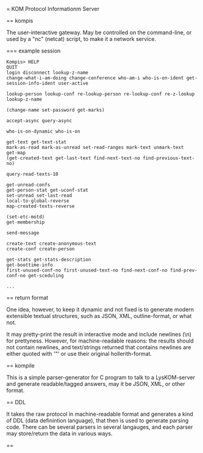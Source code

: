 = KOM Protocol Informationm Server

== kompis

The user-interactive gateway. May be controlled on the command-line, or used by a "nc" (netcat) script, to make it a network service.

=== example session

    Kompis> HELP
    QUIT
    login disconnect lookup-z-name
    change-what-i-am-doing change-conference who-am-i who-is-on-ident get-session-info-ident user-active

    lookup-person lookup-conf re-lookup-person re-lookup-conf re-z-lookup lookup-z-name
    
    (change-name set-password get-marks)

    accept-async query-async
    
    who-is-on-dynamic who-is-on 
    
    get-text get-text-stat
    mark-as-read mark-as-unread set-read-ranges mark-text unmark-text
    get-map
    (get-created-text get-last-text find-next-text-no find-previous-text-no)
    
    query-read-texts-10
    
    get-unread-confs
    get-person-stat get-uconf-stat
    set-unread set-last-read
    local-to-global-reverse
    map-created-texts-reverse
    
    (set-etc-motd)
    get-membership
    
    send-message

    create-text create-anonymous-text
    create-conf create-person

    get-stats get-stats-description
    get-boottime-info
    first-unused-conf-no first-unused-text-no find-next-conf-no find-prev-conf-no get-sceduling
    
    ...

== return format

One idea, however, to keep it dynamic and not fixed is to generate modern extensible textual structures, such as JSON, XML, outline-format, or what not.

It may pretty-print the result in interactive mode and include newlines (\n) for prettyness. However, for machine-readable reasons: the results should not contain newlines, and text/strings returned that contains newlines are either quoted with '"' or use their original hollerith-format.

== kompile

This is a simple parser-generator for C program to talk to a LysKOM-server and generate readable/tagged answers, may it be JSON, XML, or other format.

== DDL

It takes the raw protocol in machine-readable format and generates a kind of DDL (data definintion language), that then is used to generate parsing code. There can be several parsers in several langauges, and each parser may store/return the data in various ways. 

== 